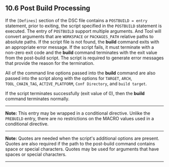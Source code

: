 <!--- @file
  10.6 Post Build Processing

  Copyright (c) 2008-2017, Intel Corporation. All rights reserved.<BR>

  Redistribution and use in source (original document form) and 'compiled'
  forms (converted to PDF, epub, HTML and other formats) with or without
  modification, are permitted provided that the following conditions are met:

  1) Redistributions of source code (original document form) must retain the
     above copyright notice, this list of conditions and the following
     disclaimer as the first lines of this file unmodified.

  2) Redistributions in compiled form (transformed to other DTDs, converted to
     PDF, epub, HTML and other formats) must reproduce the above copyright
     notice, this list of conditions and the following disclaimer in the
     documentation and/or other materials provided with the distribution.

  THIS DOCUMENTATION IS PROVIDED BY TIANOCORE PROJECT "AS IS" AND ANY EXPRESS OR
  IMPLIED WARRANTIES, INCLUDING, BUT NOT LIMITED TO, THE IMPLIED WARRANTIES OF
  MERCHANTABILITY AND FITNESS FOR A PARTICULAR PURPOSE ARE DISCLAIMED. IN NO
  EVENT SHALL TIANOCORE PROJECT  BE LIABLE FOR ANY DIRECT, INDIRECT, INCIDENTAL,
  SPECIAL, EXEMPLARY, OR CONSEQUENTIAL DAMAGES (INCLUDING, BUT NOT LIMITED TO,
  PROCUREMENT OF SUBSTITUTE GOODS OR SERVICES; LOSS OF USE, DATA, OR PROFITS;
  OR BUSINESS INTERRUPTION) HOWEVER CAUSED AND ON ANY THEORY OF LIABILITY,
  WHETHER IN CONTRACT, STRICT LIABILITY, OR TORT (INCLUDING NEGLIGENCE OR
  OTHERWISE) ARISING IN ANY WAY OUT OF THE USE OF THIS DOCUMENTATION, EVEN IF
  ADVISED OF THE POSSIBILITY OF SUCH DAMAGE.

-->


## 10.6 Post Build Processing

If the `[Defines]` section of the DSC file contains a `POSTBUILD = entry`
statement, prior to exiting, the script specified in the `POSTBUILD` statement
is executed. The entry of `POSTBUILD` support multiple arguments. And Tool
will convert arguments that are `WORKSPACE` or `PACKAGES_PATH` relative paths
to absolute paths. If the script file is not found, the **build** command
exits with an appropriate error message. If the script fails, it must terminate
with a non-zero exit code and the **build** command terminates with the exit
value from the post-build script. The script is required to generate error
messages that provide the reason for the termination.

All of the command line options passed into the **build** command are also
passed into the script along with the options for `TARGET`, `ARCH`,
`TOOL_CHAIN_TAG`, `ACTIVE_PLATFORM`, `Conf Directory`, and `build target`.

If the script terminates successfully (exit value of 0), then the **build**
command terminates normally.

**********
**Note:** This entry may be wrapped in a conditional directive. Unlike the
`PREBUILD` entry, there are no restrictions on the MACRO values used in a
conditional directive.
**********
**Note:** Quotes are needed when the script's additional options are present.
Quotes are also required if the path to the post-build command contains space
or special characters. Quotes may be used for arguments that have spaces or
special characters.
**********

